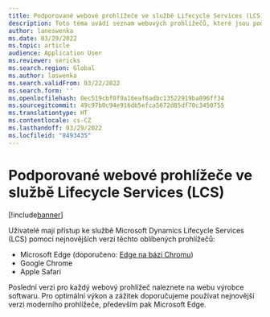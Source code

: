 ```yaml
---
title: Podporované webové prohlížeče ve službě Lifecycle Services (LCS)
description: Toto téma uvádí seznam webových prohlížečů, které jsou podporovány ve službě Lifecycle Services.
author: laneswenka
ms.date: 03/29/2022
ms.topic: article
audience: Application User
ms.reviewer: sericks
ms.search.region: Global
ms.author: laswenka
ms.search.validFrom: 03/22/2022
ms.search.form: ''
ms.openlocfilehash: 0ec519cbf0f9a16eaf6adbc13522919ba896ff34
ms.sourcegitcommit: 49c97b0c94e916db5efca5672d85df70c3450755
ms.translationtype: HT
ms.contentlocale: cs-CZ
ms.lasthandoff: 03/29/2022
ms.locfileid: "8493435"
---
```

# <a name="supported-web-browsers-for-lifecycle-services"></a>Podporované webové prohlížeče ve službě Lifecycle Services (LCS) 

[!include[banner](../includes/banner.md)]

Uživatelé mají přístup ke službě Microsoft Dynamics Lifecycle Services (LCS) pomocí nejnovějších verzí těchto oblíbených prohlížečů: 

- Microsoft Edge (doporučeno: [Edge na bázi Chromu](https://support.microsoft.com/microsoft-edge/download-the-new-microsoft-edge-based-on-chromium-0f4a3dd7-55df-60f5-739f-00010dba52cf))
- Google Chrome
- Apple Safari

Poslední verzi pro každý webový prohlížeč naleznete na webu výrobce softwaru. Pro optimální výkon a zážitek doporučujeme používat nejnovější verzi moderního prohlížeče, především pak Microsoft Edge. 

